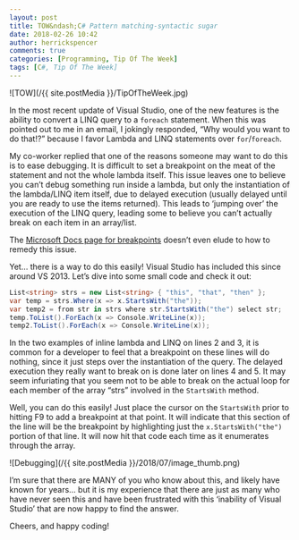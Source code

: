 ```yaml
---
layout: post
title: TOW&ndash;C# Pattern matching-syntactic sugar
date: 2018-02-26 10:42
author: herrickspencer
comments: true
categories: [Programming, Tip Of The Week]
tags: [C#, Tip Of The Week]
---
```

![TOW](/{{ site.postMedia }}/TipOfTheWeek.jpg)

In the most recent update of Visual Studio, one of the new features is the ability to convert a LINQ query to a `foreach` statement. When this was pointed out to me in an email, I jokingly responded, “Why would you want to do that!?” because I favor Lambda and LINQ statements over `for`/`foreach`.

My co-worker replied that one of the reasons someone may want to do this is to ease debugging. It is difficult to set a breakpoint on the meat of the statement and not the whole lambda itself. This issue leaves one to believe you can’t debug something run inside a lambda, but only the instantiation of the lambda/LINQ item itself, due to delayed execution (usually delayed until you are ready to use the items returned). This leads to ‘jumping over’ the execution of the LINQ query, leading some to believe you can’t actually break on each item in an array/list.

The [Microsoft Docs page for breakpoints](https://msdn.microsoft.com/en-us/library/5557y8b4.aspx) doesn’t even elude to how to remedy this issue.

Yet… there is a way to do this easily! Visual Studio has included this since around VS 2013. Let’s dive into some small code and check it out:

```csharp
List<string> strs = new List<string> { "this", "that", "then" };
var temp = strs.Where(x => x.StartsWith("the"));
var temp2 = from str in strs where str.StartsWith("the") select str;
temp.ToList().ForEach(x => Console.WriteLine(x));
temp2.ToList().ForEach(x => Console.WriteLine(x));
```

In the two examples of inline lambda and LINQ on lines 2 and 3, it is common for a developer to feel that a breakpoint on these lines will do nothing, since it just steps over the instantiation of the query. The delayed execution they really want to break on is done later on lines 4 and 5. It may seem infuriating that you seem not to be able to break on the actual loop for each member of the array “strs” involved in the `StartsWith` method.

Well, you can do this easily! Just place the cursor on the `StartsWith` prior to hitting F9 to add a breakpoint at that point. It will indicate that this section of the line will be the breakpoint by highlighting just the `x.StartsWith("the")` portion of that line. It will now hit that code each time as it enumerates through the array.

![Debugging](/{{ site.postMedia }}/2018/07/image_thumb.png)

I’m sure that there are MANY of you who know about this, and likely have known for years… but it is my experience that there are just as many who have never seen this and have been frustrated with this ‘inability of Visual Studio’ that are now happy to find the answer.

Cheers, and happy coding!

